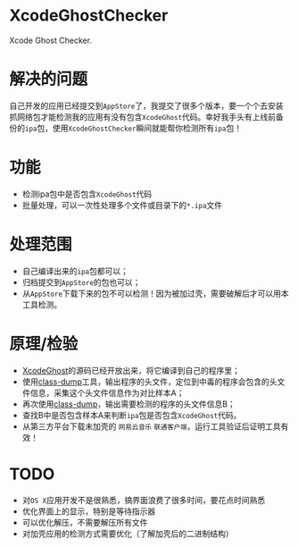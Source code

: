 # XcodeGhostChecker
Xcode Ghost Checker.

# 解决的问题
自己开发的应用已经提交到`AppStore`了，我提交了很多个版本，要一个个去安装抓网络包才能检测我的应用有没有包含`XcodeGhost`代码。幸好我手头有上线前备份的`ipa`包，使用`XcodeGhostChecker`瞬间就能帮你检测所有`ipa`包！

# 功能
* 检测ipa包中是否包含`XcodeGhost`代码
* 批量处理，可以一次性处理多个文件或目录下的`*.ipa`文件

# 处理范围
* 自己编译出来的`ipa`包都可以；
* 归档提交到`AppStore`的包也可以；
* 从`AppStore`下载下来的包不可以检测！因为被加过壳，需要破解后才可以用本工具检测。

# 原理/检验
* [XcodeGhost](https://github.com/XcodeGhostSource/XcodeGhost)的源码已经开放出来，将它编译到自己的程序里；
* 使用[class-dump](https://github.com/nygard/class-dump)工具，输出程序的头文件，定位到中毒的程序会包含的头文件信息，采集这个头文件信息作为对比样本A；
* 再次使用[class-dump](https://github.com/nygard/class-dump)，输出需要检测的程序的头文件信息B；
* 查找B中是否包含样本A来判断`ipa`包是否包含`XcodeGhost`代码。
* 从第三方平台下载未加壳的 `网易云音乐` `联通客户端`，运行工具验证后证明工具有效！

# TODO
* 对`OS X`应用开发不是很熟悉，搞界面浪费了很多时间，要花点时间熟悉
* 优化界面上的显示，特别是等待指示器
* 可以优化解压，不需要解压所有文件
* 对加壳应用的检测方式需要优化（了解加壳后的二进制结构）